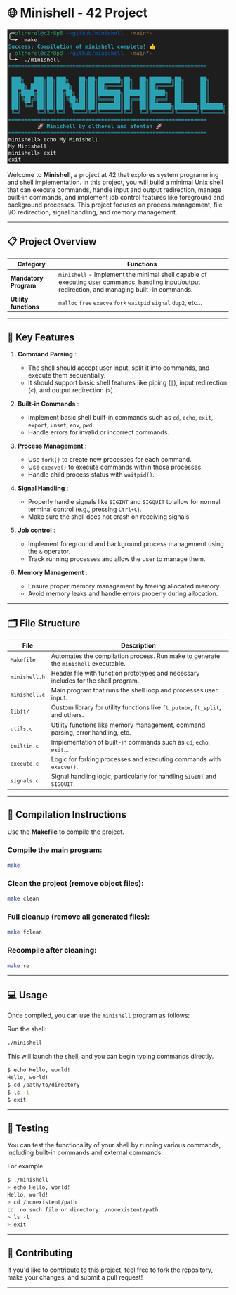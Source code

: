# 🌐 Minishell - 42 Project

<p align="center">
  <img src="https://github.com/othorel/minishell/blob/main/img/minishell.png" />
</p>

Welcome to **Minishell**, a project at 42 that explores system programming and shell implementation. In this project, you will build a minimal Unix shell that can execute commands, handle input and output redirection, manage built-in commands, and implement job control features like foreground and background processes.
This project focuses on process management, file I/O redirection, signal handling, and memory management.

---

## 📋 Project Overview

| **Category**            | **Functions**                                                                                           |
|-------------------------|--------------------------------------------------------------------------------------------------------|
| **Mandatory Program**   | `minishell` - Implement the minimal shell capable of executing user commands, handling input/output redirection, and managing built-in commands.|
**Utility functions**   | `malloc` `free` `execve` `fork` `waitpid` `signal` `dup2`, etc...|

---

## 🚀 Key Features

1. **Command Parsing** :
   - The shell should accept user input, split it into commands, and execute them sequentially.
   - It should support basic shell features like piping (`|`), input redirection (`<`), and output redirection (`>`).
   
2. **Built-in Commands** :
   - Implement basic shell built-in commands such as `cd`, `echo`, `exit`, `export`, `unset`, `env`, `pwd`.
   - Handle errors for invalid or incorrect commands.

3. **Process Management** :
   - Use `fork()` to create new processes for each command.
   - Use `execve()` to execute commands within those processes.
   - Handle child process status with `waitpid()`.

4. **Signal Handling** :
   - Properly handle signals like `SIGINT` and `SIGQUIT` to allow for normal terminal control (e.g., pressing `Ctrl+C`).
   - Make sure the shell does not crash on receiving signals.
  
5. **Job control** :
   - Implement foreground and background process management using the `&` operator.
   - Track running processes and allow the user to manage them.

6. **Memory Management** :
   - Ensure proper memory management by freeing allocated memory.
   - Avoid memory leaks and handle errors properly during allocation.

---

## 🗂️ File Structure

| **File**                | **Description**                                                                                        |
|-------------------------|--------------------------------------------------------------------------------------------------------|
| `Makefile`              | Automates the compilation process. Run make to generate the `minishell` executable.                    |
| `minishell.h`           | Header file with function prototypes and necessary includes for the shell program.                     |
| `minishell.c`           | Main program that runs the shell loop and processes user input.                                        |
| `libft/`                | Custom library for utility functions like `ft_putnbr`, `ft_split`, and others.                         |
| `utils.c`               | Utility functions like memory management, command parsing, error handling, etc.                        |
| `builtin.c`             | Implementation of built-in commands such as `cd`, `echo`, `exit`...                                    |
| `execute.c`             | Logic for forking processes and executing commands with `execve()`.                                    |
| `signals.c`             | Signal handling logic, particularly for handling `SIGINT` and `SIGQUIT`.                               |

---

## 🔧 Compilation Instructions

Use the **Makefile** to compile the project.

### Compile the main program:
```bash
make
```
### Clean the project (remove object files):
```bash
make clean
```
### Full cleanup (remove all generated files):
```bash
make fclean
```
### Recompile after cleaning:
```bash
make re
```
---
## 💻 Usage

Once compiled, you can use the `minishell` program as follows:

Run the shell:
```bash
./minishell
```
This will launch the shell, and you can begin typing commands directly.
```bash
$ echo Hello, world!
Hello, world!
$ cd /path/to/directory
$ ls -l
$ exit
```
---
## 🧪 Testing

You can test the functionality of your shell by running various commands, including built-in commands and external commands.

For example:
```bash
$ ./minishell
> echo Hello, world!
Hello, world!
> cd /nonexistent/path
cd: no such file or directory: /nonexistent/path
> ls -l
> exit
```
---
## 🤝 Contributing

If you'd like to contribute to this project, feel free to fork the repository, make your changes, and submit a pull request!

---


